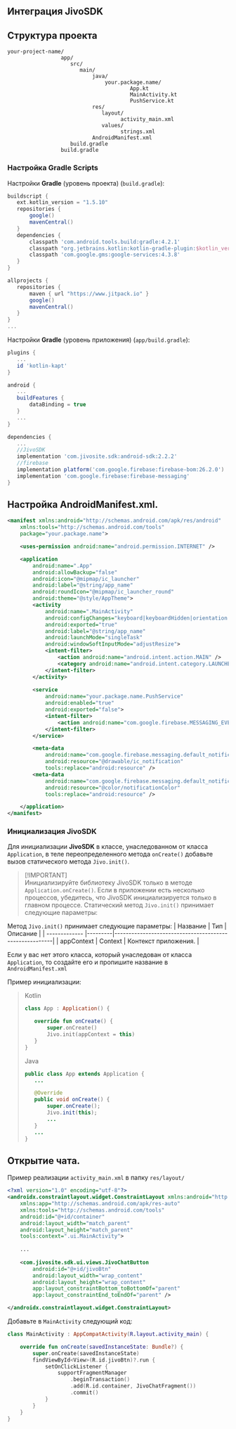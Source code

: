 Интеграция JivoSDK
------------------
Структура проекта
-------------------------

```
your-project-name/
                 app/ 
                    src/
                       main/
                           java/
                               your.package.name/
                                       App.kt
                                       MainActivity.kt
                                       PushService.kt
                           res/
                              layout/
                                    activity_main.xml
                              values/
                                    strings.xml
                           AndroidManifest.xml        
                    build.gradle  
                 build.gradle
 ```

### Настройка Gradle Scripts

Настройки **Gradle** (уровень проекта) (`build.gradle`):

```gradle
buildscript {
   ext.kotlin_version = "1.5.10"
   repositories {
       google()
       mavenCentral()
   }
   dependencies {
       classpath 'com.android.tools.build:gradle:4.2.1'
       classpath "org.jetbrains.kotlin:kotlin-gradle-plugin:$kotlin_version"
       classpath 'com.google.gms:google-services:4.3.8'
   }
}

allprojects {
   repositories {
       maven { url "https://www.jitpack.io" }
       google()
       mavenCentral()
   }
}
...
```

Настройки **Gradle** (уровень приложения) (`app/build.gradle`):

```gradle
plugins {
   ...
   id 'kotlin-kapt'
}

android {
   ...
   buildFeatures {
       dataBinding = true
   }
   ...
}

dependencies {
   ...
   //JivoSDK
   implementation 'com.jivosite.sdk:android-sdk:2.2.2'
   //firebase
   implementation platform('com.google.firebase:firebase-bom:26.2.0')
   implementation 'com.google.firebase:firebase-messaging'
}
```

Настройка AndroidManifest.xml.
-------------------------

```xml
<manifest xmlns:android="http://schemas.android.com/apk/res/android"
    xmlns:tools="http://schemas.android.com/tools"
    package="your.package.name">

    <uses-permission android:name="android.permission.INTERNET" />

    <application
        android:name=".App"
        android:allowBackup="false"
        android:icon="@mipmap/ic_launcher"
        android:label="@string/app_name"
        android:roundIcon="@mipmap/ic_launcher_round"
        android:theme="@style/AppTheme">
        <activity
            android:name=".MainActivity"
            android:configChanges="keyboard|keyboardHidden|orientation|screenSize|uiMode"
            android:exported="true"
            android:label="@string/app_name"
            android:launchMode="singleTask"
            android:windowSoftInputMode="adjustResize">
            <intent-filter>
                <action android:name="android.intent.action.MAIN" />
                <category android:name="android.intent.category.LAUNCHER" />
            </intent-filter>
        </activity>
        
        <service
            android:name="your.package.name.PushService"
            android:enabled="true"
            android:exported="false">
            <intent-filter>
                <action android:name="com.google.firebase.MESSAGING_EVENT" />
            </intent-filter>
        </service>

        <meta-data
            android:name="com.google.firebase.messaging.default_notification_icon"
            android:resource="@drawable/ic_notification"
            tools:replace="android:resource" />
        <meta-data
            android:name="com.google.firebase.messaging.default_notification_color"
            android:resource="@color/notificationColor"
            tools:replace="android:resource" />

    </application>
</manifest>
```

### Инициализация JivoSDK

Для инициализации **JivoSDK** в классе, унаследованном от класса `Application`, в теле переопределенного метода `onCreate()` добавьте вызов статического метода `Jivo.init()`.
> [!IMPORTANT]<br>Инициализируйте библиотеку JivoSDK только в методе `Application.onCreate()`. Если в приложении есть несколько
> процессов, убедитесь, что JivoSDK инициализируется только в главном процессе.
Статический метод `Jivo.init()` принимает следующие параметры:

Метод `Jivo.init()` принимает следующие параметры:
| Название | Тип | Описание |
| ------------- |---------|--------------------------------------------------------|
| appContext | Context | Контекст приложения. |

Если у вас нет этого класса, который унаследован от класса `Application`, то создайте его и пропишите название в `AndroidManifest.xml`

Пример инициализации:
> Kotlin
>
>```kotlin
>class App : Application() {
>
>    override fun onCreate() {
>        super.onCreate()
>        Jivo.init(appContext = this)
>    }
>}
>```
> Java
>
>```java
>public class App extends Application {
>    ...
>
>    @Override
>    public void onCreate() {
>        super.onCreate();
>        Jivo.init(this);
>        ...
>    }
>    ...
>}
>```

Открытие чата.
--------------

Пример реализации `activity_main.xml` в папку `res/layout/`

```xml
<?xml version="1.0" encoding="utf-8"?>
<androidx.constraintlayout.widget.ConstraintLayout xmlns:android="http://schemas.android.com/apk/res/android"
    xmlns:app="http://schemas.android.com/apk/res-auto"
    xmlns:tools="http://schemas.android.com/tools"
    android:id="@+id/container"
    android:layout_width="match_parent"
    android:layout_height="match_parent"
    tools:context=".ui.MainActivity">
    
    ...
    
    <com.jivosite.sdk.ui.views.JivoChatButton
        android:id="@+id/jivoBtn"
        android:layout_width="wrap_content"
        android:layout_height="wrap_content"
        app:layout_constraintBottom_toBottomOf="parent"
        app:layout_constraintEnd_toEndOf="parent" />

</androidx.constraintlayout.widget.ConstraintLayout>
```

Добавьте в `MainActivity` следующий код:

```kotlin
class MainActivity : AppCompatActivity(R.layout.activity_main) {

    override fun onCreate(savedInstanceState: Bundle?) {
        super.onCreate(savedInstanceState)
        findViewById<View>(R.id.jivoBtn)?.run {
            setOnClickListener {
                supportFragmentManager
                    .beginTransaction()
                    .add(R.id.container, JivoChatFragment())
                    .commit()
            }
        }
    }
}
```
